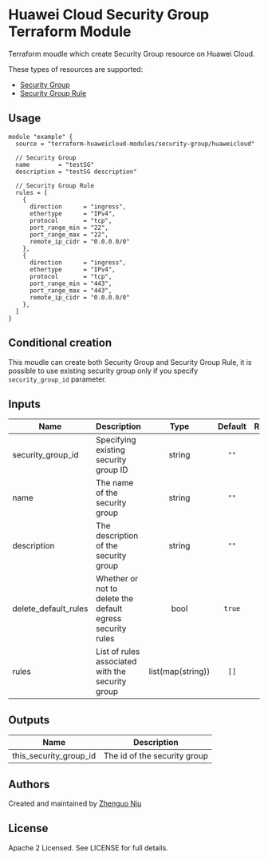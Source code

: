# Huawei Cloud Security Group Terraform Module

Terraform moudle which create Security Group resource on Huawei Cloud.

These types of resources are supported:

* [Security Group](https://www.terraform.io/docs/providers/huaweicloud/r/networking_secgroup_v2.html)
* [Security Group Rule](https://www.terraform.io/docs/providers/huaweicloud/r/networking_secgroup_rule_v2.html)

## Usage

```hcl
module "example" {
  source = "terraform-huaweicloud-modules/security-group/huaweicloud"

  // Security Group
  name        = "testSG"
  description = "testSG description"

  // Security Group Rule
  rules = [
    {
      direction      = "ingress",
      ethertype      = "IPv4",
      protocol       = "tcp",
      port_range_min = "22",
      port_range_max = "22",
      remote_ip_cidr = "0.0.0.0/0"
    },
    {
      direction      = "ingress",
      ethertype      = "IPv4",
      protocol       = "tcp",
      port_range_min = "443",
      port_range_max = "443",
      remote_ip_cidr = "0.0.0.0/0"
    },
  ]
}
```

## Conditional creation

This moudle can create both Security Group and Security Group Rule, it is possible to use
existing security group only if you specify `security_group_id` parameter.

## Inputs

| Name | Description | Type | Default | Required |
|------|-------------|:----:|:-----:|:-----:|
| security_group_id  | Specifying existing security group ID  | string  | `""`  | no  |
| name  | The name of the security group  | string  | `""`  | no  |
| description  | The description of the security group  | string  | `""`  | no  |
| delete_default_rules  | Whether or not to delete the default egress security rules  | bool  | `true`  | no  |
| rules  | List of rules associated with the security group  | list(map(string))  | `[]`  | no  |


## Outputs

| Name | Description |
|------|-------------|
| this_security_group_id | The id of the security group |

Authors
----
Created and maintained by [Zhenguo Niu](https://github.com/niuzhenguo)

License
----
Apache 2 Licensed. See LICENSE for full details.
